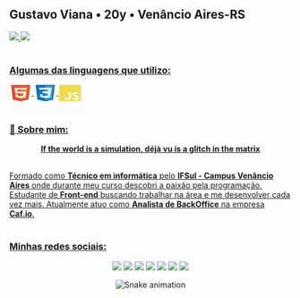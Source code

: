 ## Gustavo Viana • 20y • Venâncio Aires-RS

 <div>
   <a href="https://github.com/gutoglt">
   <img height="180em" src="https://github-readme-stats.vercel.app/api?username=gutoglt&show_icons=true&theme=radical&include_all_commits=true&count_private=true"/>
   <img height="180em" src="https://github-readme-stats.vercel.app/api/top-langs/?username=gutoglt&layout=compact&langs_count=6&theme=radical"/>
  
</div>
<div style="display: inline_block"><br>
  
  ### Algumas das linguagens que utilizo:  
  
  <img align="center" alt="HTML" height="30" width="40" src="https://raw.githubusercontent.com/devicons/devicon/master/icons/html5/html5-original.svg">
  <img align="center" alt="CSS" height="30" width="40" src="https://raw.githubusercontent.com/devicons/devicon/master/icons/css3/css3-original.svg">
  <img align="center" alt="Js" height="30" width="40" src="https://raw.githubusercontent.com/devicons/devicon/master/icons/javascript/javascript-plain.svg">
</div>
 
 <br>
 
  ### 💫 Sobre mim:
  <div align='center'>
    <b>If the world is a simulation, déjà vu is a glitch in the matrix</b>
  </div><br>
  
  Formado como <b>Técnico em informática</b> pelo <b>IFSul - Campus Venâncio Aires</b> onde durante meu curso descobri a paixão pela programação. Estudante de <b>Front-end</b> buscando trabalhar na área e me desenvolver cada vez mais. Atualmente atuo como <b>Analista de BackOffice</b> na empresa <b>Caf.io</b>.
  <br><br>
  
  ### Minhas redes sociais:
 
<div align='center'> 
  <a href="https://instagram.com/gut.viana" target="_blank"><img src="https://img.shields.io/badge/-Instagram-%23E4405F?style=for-the-badge&logo=instagram&logoColor=white" target="_blank"></a>
  <a href = "mailto:gutoglt@gmail.com"><img src="https://img.shields.io/badge/Gmail-D14836?style=for-the-badge&logo=gmail&logoColor=white" target="_blank"></a>
  <a href="https://www.linkedin.com/in/gustavo-viana-68b516140/" target="_blank"><img src="https://img.shields.io/badge/-LinkedIn-%230077B5?style=for-the-badge&logo=linkedin&logoColor=white" target="_blank"></a> 
  <a href="https://wa.me/555195600040" target="_blank"><img src="https://img.shields.io/badge/WhatsApp-25D366?style=for-the-badge&logo=whatsapp&logoColor=white" target="_blank"></a>
  <a href="https://sonhadorconfuso.tumblr.com" target="_blank"><img src="https://img.shields.io/badge/Tumblr-%2336465D.svg?&style=for-the-badge&logo=Tumblr&logoColor=white" target="_blank"></a>
  <a href="https://steamcommunity.com/id/gutoglt/" target="_blank"><img src="https://img.shields.io/badge/Steam-000000?style=for-the-badge&logo=steam&logoColor=white" target="_blank"></a>
  <a href="https://open.spotify.com/user/gutoglt" target="_blank"><img src="https://img.shields.io/badge/Spotify-1ED760?&style=for-the-badge&logo=spotify&logoColor=white" target="_blank"></a>
 
  ![Snake animation](https://github.com/gutoglt/gutoglt/blob/output/github-contribution-grid-snake.svg)

</div>
